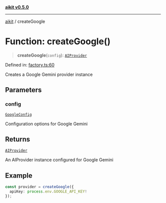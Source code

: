 [**aikit v0.5.0**](../README.md)

***

[aikit](../README.md) / createGoogle

# Function: createGoogle()

> **createGoogle**(`config`): [`AIProvider`](../interfaces/AIProvider.md)

Defined in: [factory.ts:60](https://github.com/chinmaymk/aikit/blob/main/src/factory.ts#L60)

Creates a Google Gemini provider instance

## Parameters

### config

[`GoogleConfig`](../interfaces/GoogleConfig.md)

Configuration options for Google Gemini

## Returns

[`AIProvider`](../interfaces/AIProvider.md)

An AIProvider instance configured for Google Gemini

## Example

```typescript
const provider = createGoogle({
  apiKey: process.env.GOOGLE_API_KEY!
});
```
